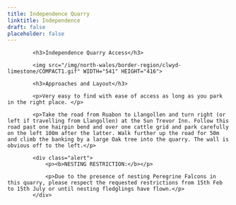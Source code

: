 ```yaml
---
title: Independence Quarry
linktitle: Independence
draft: false
placeholder: false
---
```




            <h3>Independence Quarry Access</h3>

            <img src="/img/north-wales/border-region/clwyd-limestone/COMPACT1.gif" WIDTH="541" HEIGHT="416">

            <h3>Approaches and Layout</h3>

            <p>Very easy to find with ease of access as long as you park in the right place. </p>

            <p>Take the road from Ruabon to Llangollen and turn right (or left if travelling from Llangollen) at the Sun Trevor Inn. Follow this road past one hairpin bend and over one cattle grid and park carefully on the left 100m after the latter. Walk further up the road for 50m and climb the banking by a large Oak tree into the quarry. The wall is obvious off to the left.</p>

            <div class="alert">
                <p><b>NESTING RESTRICTION:</b></p>

                <p>Due to the presence of nesting Peregrine Falcons in this quarry, please respect the requested restrictions from 15th Feb to 15th July or until nesting fledglings have flown.</p>
            </div>





